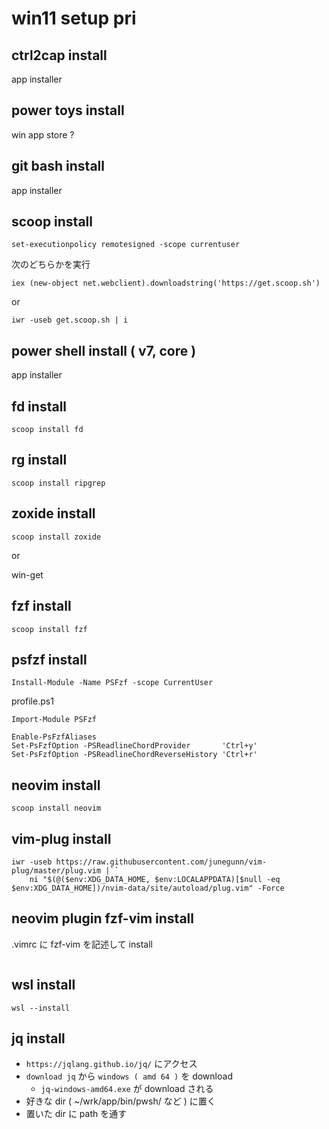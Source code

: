 
# win11 setup pri


## ctrl2cap install

app installer


## power toys install

win app store ?


## git bash install

app installer


## scoop install

```
set-executionpolicy remotesigned -scope currentuser
```

次のどちらかを実行

```
iex (new-object net.webclient).downloadstring('https://get.scoop.sh')
```

or

```
iwr -useb get.scoop.sh | i
```


## power shell install ( v7, core )

app installer


## fd install

```
scoop install fd
```


## rg install

```
scoop install ripgrep
```


## zoxide install

```
scoop install zoxide
```

or

win-get


## fzf install

```
scoop install fzf
```

## psfzf install

```
Install-Module -Name PSFzf -scope CurrentUser
```

profile.ps1

```
Import-Module PSFzf

Enable-PsFzfAliases
Set-PsFzfOption -PSReadlineChordProvider       'Ctrl+y'
Set-PsFzfOption -PSReadlineChordReverseHistory 'Ctrl+r'
```


## neovim install

```
scoop install neovim
```


## vim-plug install

```
iwr -useb https://raw.githubusercontent.com/junegunn/vim-plug/master/plug.vim |``
    ni "$(@($env:XDG_DATA_HOME, $env:LOCALAPPDATA)[$null -eq $env:XDG_DATA_HOME])/nvim-data/site/autoload/plug.vim" -Force
```


## neovim plugin fzf-vim install

.vimrc に fzf-vim を記述して install

```
```


## wsl install

```
wsl --install
```


## jq install

- `https://jqlang.github.io/jq/` にアクセス
- `download jq` から `windows ( amd 64 )` を download
  - `jq-windows-amd64.exe` が download される
- 好きな dir ( ~/wrk/app/bin/pwsh/ など ) に置く
- 置いた dir に path を通す


